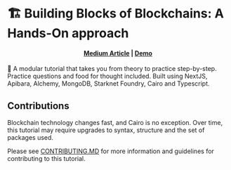 # 🏗 Building Blocks of Blockchains: A Hands-On approach

<h4 align="center">
  <a href="">Medium Article</a> |
  <a href="">Demo</a>
</h4>

👷 A modular tutorial that takes you from theory to practice step-by-step. Practice questions and food for thought included. Built using NextJS, Apibara, Alchemy, MongoDB, Starknet Foundry, Cairo and Typescript.

## Contributions

Blockchain technology changes fast, and Cairo is no exception. Over time, this tutorial may require upgrades to syntax, structure and the set of packages used. 

Please see [CONTRIBUTING.MD]() for more information and guidelines for contributing to this tutorial.
